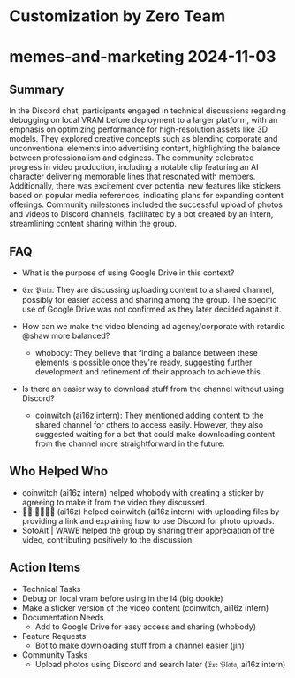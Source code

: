 # Customization by Zero Team

# memes-and-marketing 2024-11-03

## Summary
 In the Discord chat, participants engaged in technical discussions regarding debugging on local VRAM before deployment to a larger platform, with an emphasis on optimizing performance for high-resolution assets like 3D models. They explored creative concepts such as blending corporate and unconventional elements into advertising content, highlighting the balance between professionalism and edginess. The community celebrated progress in video production, including a notable clip featuring an AI character delivering memorable lines that resonated with members. Additionally, there was excitement over potential new features like stickers based on popular media references, indicating plans for expanding content offerings. Community milestones included the successful upload of photos and videos to Discord channels, facilitated by a bot created by an intern, streamlining content sharing within the group.

## FAQ
 - What is the purpose of using Google Drive in this context?
  - 𝔈𝔵𝔢 𝔓𝔩𝔞𝔱𝔞: They are discussing uploading content to a shared channel, possibly for easier access and sharing among the group. The specific use of Google Drive was not confirmed as they later decided against it.

- How can we make the video blending ad agency/corporate with retardio @shaw more balanced?
  - whobody: They believe that finding a balance between these elements is possible once they're ready, suggesting further development and refinement of their approach to achieve this.

- Is there an easier way to download stuff from the channel without using Discord?
  - coinwitch (ai16z intern): They mentioned adding content to the shared channel for others to access easily. However, they also suggested waiting for a bot that could make downloading content from the channel more straightforward in the future.

## Who Helped Who
 - coinwitch (ai16z intern) helped whobody with creating a sticker by agreeing to make it from the video they discussed.
- 𝔈𰧨 𝔓𝔞𝔱𝔞 (ai16z) helped coinwitch (ai16z intern) with uploading files by providing a link and explaining how to use Discord for photo uploads.
- SotoAlt | WAWE helped the group by sharing their appreciation of the video, contributing positively to the discussion.

## Action Items
 - Technical Tasks
  - Debug on local vram before using in the l4 (big dookie)
  - Make a sticker version of the video content (coinwitch, ai16z intern)
- Documentation Needs
  - Add to Google Drive for easy access and sharing (whobody)
- Feature Requests
  - Bot to make downloading stuff from a channel easier (jin)
- Community Tasks
  - Upload photos using Discord and search later (𝔈𝔵𝔢 𝔓𝔩𝔞𝔱𝔞, ai16z intern)

